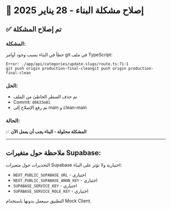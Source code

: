 # 🔧 إصلاح مشكلة البناء - 28 يناير 2025

## ✅ تم إصلاح المشكلة

### المشكلة:
خطأ في البناء بسبب وجود أوامر git في ملف TypeScript:
```
Error: ./app/api/categories/update-slugs/route.ts:71:1
git push origin production-final-cleangit push origin production-final-clean
```

### الحل:
- تم حذف السطر الخاطئ من الملف
- Commit: `d0633e81`
- تم رفع الإصلاح إلى main و clean-main

### الحالة:
✅ **المشكلة محلولة - البناء يجب أن يعمل الآن**

---

## ملاحظة حول متغيرات Supabase:
التحذيرات حول متغيرات Supabase اختيارية ولا تؤثر على البناء:
- `NEXT_PUBLIC_SUPABASE_URL` - اختياري
- `NEXT_PUBLIC_SUPABASE_ANON_KEY` - اختياري
- `SUPABASE_SERVICE_KEY` - اختياري
- `SUPABASE_SERVICE_ROLE_KEY` - اختياري

التطبيق سيعمل بدونها باستخدام Mock Client. 